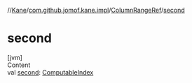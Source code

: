 //[Kane](../../index.md)/[com.github.jomof.kane.impl](../index.md)/[ColumnRangeRef](index.md)/[second](second.md)



# second  
[jvm]  
Content  
val [second](second.md): [ComputableIndex](../-computable-index/index.md)  



